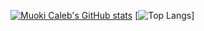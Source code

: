 [![Muoki Caleb's GitHub stats](https://github-readme-stats.vercel.app/api?username=muokicaleb&theme=nord&count_private=true&show_icons=true)](https://github.com/muokicaleb)
[![Top Langs](https://github-readme-stats.vercel.app/api/top-langs/?username=muokicaleb&theme=nord&layout=compact)]